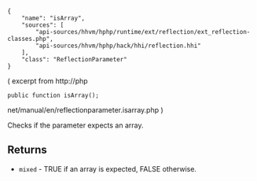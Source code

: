 ``` yamlmeta
{
    "name": "isArray",
    "sources": [
        "api-sources/hhvm/hphp/runtime/ext/reflection/ext_reflection-classes.php",
        "api-sources/hhvm/hphp/hack/hhi/reflection.hhi"
    ],
    "class": "ReflectionParameter"
}
```




( excerpt from http://php




``` Hack
public function isArray();
```




net/manual/en/reflectionparameter.isarray.php
)




Checks if the parameter expects an array.




## Returns




+ ` mixed ` - TRUE if an array is expected, FALSE otherwise.
<!-- HHAPIDOC -->
